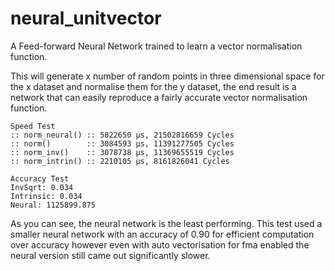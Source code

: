 # neural_unitvector
A Feed-forward Neural Network trained to learn a vector normalisation function.

This will generate x number of random points in three dimensional space for the x dataset and normalise them for the y dataset, the end result is a network that can easily reproduce a fairly accurate vector normalisation function.

```
Speed Test
:: norm_neural() :: 5822650 μs, 21502816659 Cycles
:: norm()        :: 3084593 μs, 11391277505 Cycles
:: norm_inv()    :: 3078738 μs, 11369655519 Cycles
:: norm_intrin() :: 2210105 μs, 8161826041 Cycles

Accuracy Test
InvSqrt: 0.034
Intrinsic: 0.034
Neural: 1125899.875
```

As you can see, the neural network is the least performing. This test used a smaller neural network with an accuracy of 0.90 for efficient computation over accuracy however even with auto vectorisation for fma enabled the neural version still came out significantly slower.
